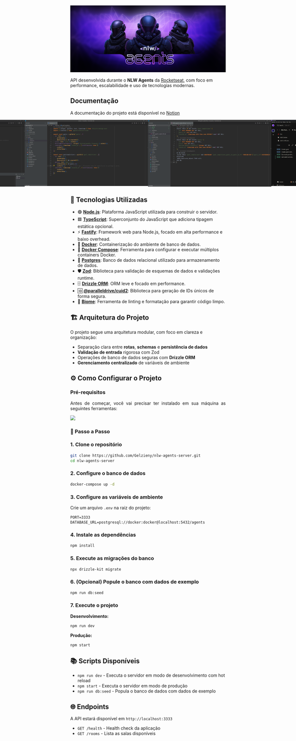 <p align="center">
  <a href="#">
    <img src="https://github.com/Gelzieny/nlw-agents-server/blob/main/.github/img/logo.png?raw=true"  alt="NLW Agents" />
  </a>
</p>


<p align="center">

API desenvolvida durante o **NLW Agents** da [Rocketseat](https://www.rocketseat.com.br), com foco em performance, escalabilidade e uso de tecnologias modernas.
</p>

## Documentação

A documentação do projeto está disponível no [Notion](<https://efficient-sloth-d85.notion.site/Trilha-Intermedi-ria-21b395da5770803ebebee92c5ddbea47>)


<p align="center" style="display: flex; align-items: flex-start; justify-content: center;">
  <img src="https://github.com/Gelzieny/nlw-in-orbit/blob/main/.github/img/lista.png?raw=true" width="400px" alt="tela do vscode com a função que faz uma consulta no banco" />

  <img src="https://github.com/Gelzieny/nlw-in-orbit/blob/main/.github/img/schemadb.png?raw=true" width="400px" alt="tela do vscode com a função com campos do banco de dados em typeScript" />

  <img src="https://github.com/Gelzieny/nlw-in-orbit/blob/main/.github/img/sql.png?raw=true" width="400px" alt="scrit sql" />

  <img src="https://github.com/Gelzieny/nlw-in-orbit/blob/main/.github/img/insominia.png?raw=true" width="400px" alt="Tela do insominia listando todas as atividades" />

</p>

## 🚀 Tecnologias Utilizadas

- 🟢 **[Node.js](https://nodejs.org/)**: Plataforma JavaScript utilizada para construir o servidor.
- 🟦 **[TypeScript](https://www.typescriptlang.org/)**: Superconjunto do JavaScript que adiciona tipagem estática opcional.
- ⚡ **[Fastify](https://www.fastify.io/)**: Framework web para Node.js, focado em alta performance e baixo overhead.
- 🐳 **[Docker](https://www.docker.com/)**: Containerização do ambiente de banco de dados.
- 🐳 **[Docker Compose](https://docs.docker.com/compose/)**: Ferramenta para configurar e executar múltiplos containers Docker.
- 🐘 **[Postgres](https://www.postgresql.org/)**: Banco de dados relacional utilizado para armazenamento de dados.
- 🛡️ **[Zod](https://zod.dev/)**: Biblioteca para validação de esquemas de dados e validações runtime.
- 🗄️ **[Drizzle ORM](https://orm.drizzle.team/)**: ORM leve e focado em performance.
- 🆔 **[@paralleldrive/cuid2](https://github.com/paralleldrive/cuid2)**: Biblioteca para geração de IDs únicos de forma segura.
- 🌱 **[Biome](https://biomejs.dev/)**: Ferramenta de linting e formatação para garantir código limpo.

## 🏗️ Arquitetura do Projeto

O projeto segue uma arquitetura modular, com foco em clareza e organização:

- Separação clara entre **rotas**, **schemas** e **persistência de dados**
- **Validação de entrada** rigorosa com Zod
- Operações de banco de dados seguras com **Drizzle ORM**
- **Gerenciamento centralizado** de variáveis de ambiente

## ⚙️ Como Configurar o Projeto

### Pré-requisitos

<p align="justify">Antes de começar, você vai precisar ter instalado em sua máquina as seguintes ferramentas:</p>

<a href="https://skillicons.dev">
  <img src="https://skillicons.dev/icons?i=git,nodejs,docker,vscode" />
</a>

### 🔧 Passo a Passo

### 1. Clone o repositório
```bash
git clone https://github.com/Gelzieny/nlw-agents-server.git
cd nlw-agents-server
```

### 2. Configure o banco de dados
```bash
docker-compose up -d
```

### 3. Configure as variáveis de ambiente

Crie um arquivo `.env` na raiz do projeto:

```env
PORT=3333
DATABASE_URL=postgresql://docker:docker@localhost:5432/agents
```

### 4. Instale as dependências
```bash
npm install
```

### 5. Execute as migrações do banco
```bash
npx drizzle-kit migrate
```

### 6. (Opcional) Popule o banco com dados de exemplo
```bash
npm run db:seed
```

### 7. Execute o projeto

**Desenvolvimento:**
```bash
npm run dev
```

**Produção:**
```bash
npm start
```

## 📚 Scripts Disponíveis

- `npm run dev` - Executa o servidor em modo de desenvolvimento com hot reload
- `npm start` - Executa o servidor em modo de produção
- `npm run db:seed` - Popula o banco de dados com dados de exemplo

## 🌐 Endpoints

A API estará disponível em `http://localhost:3333`

- `GET /health` - Health check da aplicação
- `GET /rooms` - Lista as salas disponíveis
